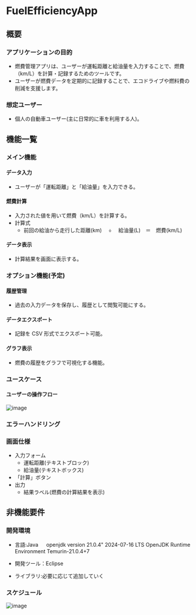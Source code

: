 # FuelEfficiencyApp

## 概要

### アプリケーションの目的

- 燃費管理アプリは、ユーザーが運転距離と給油量を入力することで、燃費（km/L）を計算・記録するためのツールです。
- ユーザーが燃費データを定期的に記録することで、エコドライブや燃料費の削減を支援します。

### 想定ユーザー

- 個人の自動車ユーザー(主に日常的に車を利用する人)。

## 機能一覧

### メイン機能

#### データ入力

- ユーザーが「運転距離」と「給油量」を入力できる。

#### 燃費計算

- 入力された値を用いて燃費（km/L）を計算する。
- 計算式
  - 前回の給油から走行した距離(km)　 ÷ 　給油量(L)　＝　燃費(km/L)

#### データ表示

- 計算結果を画面に表示する。

### オプション機能(予定)

#### 履歴管理

- 過去の入力データを保存し、履歴として閲覧可能にする。

#### データエクスポート

- 記録を CSV 形式でエクスポート可能。

#### グラフ表示

- 燃費の履歴をグラフで可視化する機能。

### ユースケース

#### ユーザーの操作フロー

![image](https://github.com/user-attachments/assets/6e1bd8e1-699e-4353-bdaa-057600a97dd6)

### エラーハンドリング

### 画面仕様

- 入力フォーム
  - 運転距離(テキストブロック)
  - 給油量(テキストボックス)
- 「計算」ボタン
- 出力
  - 結果ラベル(燃費の計算結果を表示)

## 非機能要件

### 開発環境

- 言語:Java 　
  openjdk version 21.0.4" 2024-07-16 LTS
  OpenJDK Runtime Environment Temurin-21.0.4+7

- 開発ツール：Eclipse
- ライブラリ:必要に応じて追加していく

### スケジュール

![image](https://github.com/user-attachments/assets/3356e5c9-2cdb-43e3-879c-f6f4def0df80)

